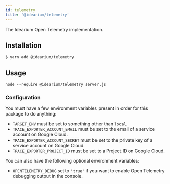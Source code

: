```yaml
---
id: telemetry
title: '@idearium/telemetry'
---
```


The Idearium Open Telemetry implementation.

## Installation

```shell
$ yarn add @idearium/telemetry
```

## Usage

```Shell
node --require @idearium/telemetry server.js
```

### Configuration

You must have a few environment variables present in order for this package to do anything:

-   `TARGET_ENV` must be set to something other than `local`.
-   `TRACE_EXPORTER_ACCOUNT_EMAIL` must be set to the email of a service account on Google Cloud.
-   `TRACE_EXPORTER_ACCOUNT_SECRET` must be set to the private key of a service account on Google Cloud.
-   `TRACE_EXPORTER_PROJECT_ID` must be set to a Project ID on Google Cloud.

You can also have the following optional environment variables:

-   `OPENTELEMETRY_DEBUG` set to `'true'` if you want to enable Open Telemetry debugging output in the console.
